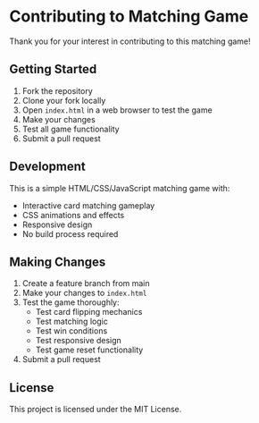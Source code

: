 # Contributing to Matching Game

Thank you for your interest in contributing to this matching game!

## Getting Started

1. Fork the repository
2. Clone your fork locally
3. Open `index.html` in a web browser to test the game
4. Make your changes
5. Test all game functionality
6. Submit a pull request

## Development

This is a simple HTML/CSS/JavaScript matching game with:
- Interactive card matching gameplay
- CSS animations and effects
- Responsive design
- No build process required

## Making Changes

1. Create a feature branch from main
2. Make your changes to `index.html`
3. Test the game thoroughly:
   - Test card flipping mechanics
   - Test matching logic
   - Test win conditions
   - Test responsive design
   - Test game reset functionality
4. Submit a pull request

## License

This project is licensed under the MIT License.